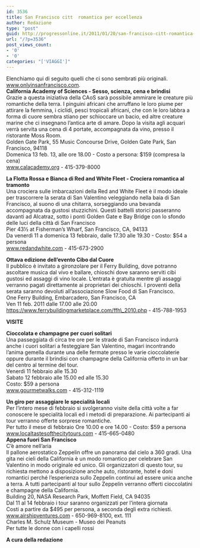 ```yaml
---
id: 3536
title: San Francisco citt  romantica per eccellenza
author: Redazione
type: "post"
guid: http://progressonline.it/2011/01/20/san-francisco-citt-romantica-per-eccellenza/
url: "/?p=3536"
post_views_count:
- '0'
- '0'
categories: "['VIAGGI']"
---
```


Elenchiamo qui di seguito quelli che ci sono sembrati più originali. www.onlyinsanfrancisco.com.  
**California Academy of Sciences - Sesso, scienza, cena e brindisi**  
Grazie a questa iniziativa della CAoS sarà possibile ammirare le creature più romantiche della terra. I pinguini africani che arruffano le loro piume per attirare la femmina, i ciclidi, pesci tropicali africani, che con le loro labbra a forma di cuore sembra stiano per schioccare un bacio, ed altre creature marine che ci insegnano l’antica arte di amare. Dopo la visita agli acquari verrà servita una cena di 4 portate, accompagnata da vino, presso il ristorante Moss Room.  
Golden Gate Park, 55 Music Concourse Drive, Golden Gate Park, San Francisco, 94118  
Domenica 13 feb. 13, alle ore 18.00 - Costo a persona: $159 (compresa la cena)  
www.calacademy.org - 415-379-8000

**La Flotta Rossa e Bianca di Red and White Fleet - Crociera romantica al tramonto**   
Una crociera sulle imbarcazioni della Red and White Fleet è il modo ideale per trascorrere la serata di San Valentino veleggiando nella baia di San Francisco, al suono di una chitarra, sorseggiando una bevanda accompagnata da gustosi stuzzichini. Questi battelli storici passeranno davanti ad Alcatraz, sotto i ponti Golden Gate e Bay Bridge con lo sfondo delle luci della città di San Francisco  
Pier 43½ at Fisherman’s Wharf, San Francisco, CA, 94133  
Da venerdì 11 a domenica 13 febbraio, dalle 17.30 alle 19.30 - Costo: $54 a persona  
www.redandwhite.com - 415-673-2900

**Ottava edizione dell’evento Cibo dal Cuore**   
Il pubblico è invitato a gironzolare per il Ferry Building, dove potranno ascoltare musica dal vivo e ballare, chioschi dove saranno serviti cibi gustosi ed assaggi di vino locale. L’entrata è gratuita mentre gli assaggi verranno pagati direttamente ai proprietari dei chioschi. I proventi della serata saranno devoluti all’associazione Slow Food di San Francisco.  
One Ferry Building, Embarcadero, San Francisco, CA  
Ven 11 feb. 2011 dalle 17.00 alle 20.00   
https://www.ferrybuildingmarketplace.com/ffh\_2010.php - 415-788-1953

**VISITE**

**Cioccolata e champagne per cuori solitari**  
Una passeggiata di circa tre ore per le strade di San Francisco indurrà anche i cuori solitari a festeggiare San Valentino, magari incontrando l’anima gemella durante una delle fermate presso le varie cioccolaterie oppure durante il brindisi con champagne della California offerto in un bar del centro al termine del tour.   
Venerdì 11 febbraio alle 15.30   
Sabato 12 febbraio alle 15.00 ed alle 15.30  
Costo: $59 a persona  
www.gourmetwalks.com - 415-312-1119

**Un giro per assaggiare le specialità locali**  
Per l’intero mese di febbraio si svolgeranno visite della città volte a far conoscere le specialità locali ed i metodi di preparazione. Ai partecipanti ai tour verranno offerte sorprese romantiche.   
Per tutto il mese di febbraio Ore 10.00 e ore 14.00 - Costo: $59 a persona  
www.localtastesofthecitytours.com - 415-665-0480  
 **Appena fuori San Francisco**  
C’è amore nell’aria   
Il pallone aerostatico Zeppelin offre un panorama dal cielo a 360 gradi. Una gita nei cieli della California è un modo romantico per celebrare San Valentino in modo originale ed unico. Gli organizzatori di questo tour, su richiesta mettono a disposizione anche auto, ristorante, hotel e doni romantici perché l’esperienza sullo Zeppelin continui ad essere unica anche a terra. A tutti partecipanti al tour sullo Zeppelin verranno offerti cioccolatini e champagne della California.   
Building 20, NASA Research Park, Moffett Field, CA 94035  
 Dal 11 al 14 febbraio i tour saranno organizzati per l’intera giornata  
Costi a partire da $495 per persona, a seconda degli extra richiesti.  
www.airshipventures.com - 650-969-8100, ext. 111  
Charles M. Schulz Museum - Museo dei Peanuts  
Per tutte le donne con i capelli rossi

**A cura della redazione**